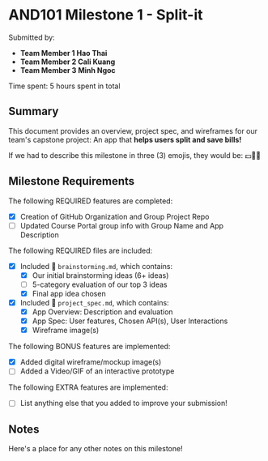 <!-- (This is a comment) INSTRUCTIONS: Go through this page and fill out any **bolded** entries with their correct values.-->

# AND101 Milestone 1 - **Split-it**

Submitted by:
- **Team Member 1 Hao Thai**
- **Team Member 2 Cali Kuang**
- **Team Member 3 Minh Ngoc**

Time spent: 5 hours spent in total

## Summary

This document provides an overview, project spec, and wireframes for our team's capstone project: An app that **helps users split and save bills!**

If we had to describe this milestone in three (3) emojis, they would be: 💵👯💚

## Milestone Requirements

<!-- Please be sure to change the [ ] to [x] for any features you completed.  If a feature is not checked [x], you might miss the points for that item! -->

The following REQUIRED features are completed:

- [X] Creation of GitHub Organization and Group Project Repo
- [ ] Updated Course Portal group info with Group Name and App Description

The following REQUIRED files are included:

- [X] Included 📄 `brainstorming.md`, which contains:
  - [X] Our initial brainstorming ideas (6+ ideas)
  - [ ] 5-category evaluation of our top 3 ideas
  - [X] Final app idea chosen
- [X] Included 📄 `project_spec.md`, which contains:
  - [X] App Overview: Description and evaluation
  - [X] App Spec: User features, Chosen API(s), User Interactions
  - [X] Wireframe image(s)

The following BONUS features are implemented:

- [X] Added digital wireframe/mockup image(s)
- [ ] Added a Video/GIF of an interactive prototype

The following EXTRA features are implemented:

- [ ] List anything else that you added to improve your submission!

## Notes

Here's a place for any other notes on this milestone!
